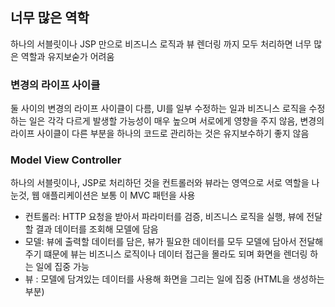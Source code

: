 ## 너무 많은 역학
하나의 서블릿이나 JSP 만으로 비즈니스 로직과 뷰 렌더링 까지 모두 처리하면 너무 많은 역할과 유지보숟가 어려움

### 변경의 라이프 사이클
둘 사이의 변경의 라이프 사이클이 다름, UI를 일부 수정하는 일과 비즈니스 로직을 수정하는 일은 각각 다르게 발생할 가능성이 매우 높으며 서로에게 영향을 주지 않음, 변경의 라이프 사이클이 다른 부분을 하나의 코드로 관리하는 것은 유지보수하기 좋지 않음

### Model View Controller
하나의 서블릿이나, JSP로 처리하던 것을 컨트롤러와 뷰라는 영역으로 서로 역할을 나눈것, 웹 애플리케이션은 보통 이 MVC 패턴을 사용

* 컨트롤러: HTTP 요청을 받아서 파라미터를 검증, 비즈니스 로직을 실행, 뷰에 전달할 결과 데이터를 조회해 모델에 담음
* 모델: 뷰에 출력할 데이터를 담은, 뷰가 필요한 데이터를 모두 모델에 담아서 전달해주기 떄문에 뷰는 비즈니스 로직이나 데이터 접근을 몰라도 되며 화면을 렌더링 하는 일에 집중 가능
* 뷰 : 모델에 담겨있는 데이터를 사용해 화면을 그리는 일에 집중 (HTML을 생성하는 부분)

